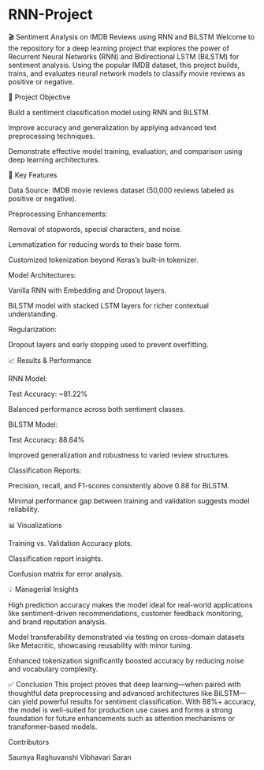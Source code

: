 # RNN-Project 
🎬 Sentiment Analysis on IMDB Reviews using RNN and BiLSTM Welcome to the repository for a deep learning project that explores the power of Recurrent Neural Networks (RNN) and Bidirectional LSTM (BiLSTM) for sentiment analysis. Using the popular IMDB dataset, this project builds, trains, and evaluates neural network models to classify movie reviews as positive or negative.

📌 Project Objective

Build a sentiment classification model using RNN and BiLSTM.

Improve accuracy and generalization by applying advanced text preprocessing techniques.

Demonstrate effective model training, evaluation, and comparison using deep learning architectures.

🧠 Key Features

Data Source: IMDB movie reviews dataset (50,000 reviews labeled as positive or negative).

Preprocessing Enhancements:

Removal of stopwords, special characters, and noise.

Lemmatization for reducing words to their base form.

Customized tokenization beyond Keras’s built-in tokenizer.

Model Architectures:

Vanilla RNN with Embedding and Dropout layers.

BiLSTM model with stacked LSTM layers for richer contextual understanding.

Regularization:

Dropout layers and early stopping used to prevent overfitting.

📈 Results & Performance

RNN Model:

Test Accuracy: ~81.22%

Balanced performance across both sentiment classes.

BiLSTM Model:

Test Accuracy: 88.64%

Improved generalization and robustness to varied review structures.

Classification Reports:

Precision, recall, and F1-scores consistently above 0.88 for BiLSTM.

Minimal performance gap between training and validation suggests model reliability.

📊 Visualizations

Training vs. Validation Accuracy plots.

Classification report insights.

Confusion matrix for error analysis.

💡 Managerial Insights

High prediction accuracy makes the model ideal for real-world applications like sentiment-driven recommendations, customer feedback monitoring, and brand reputation analysis.

Model transferability demonstrated via testing on cross-domain datasets like Metacritic, showcasing reusability with minor tuning.

Enhanced tokenization significantly boosted accuracy by reducing noise and vocabulary complexity.

✅ Conclusion This project proves that deep learning—when paired with thoughtful data preprocessing and advanced architectures like BiLSTM—can yield powerful results for sentiment classification. With 88%+ accuracy, the model is well-suited for production use cases and forms a strong foundation for future enhancements such as attention mechanisms or transformer-based models.

Contributors

Saumya Raghuvanshi
Vibhavari Saran
